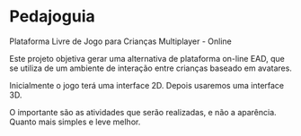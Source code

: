 # Pedajoguia
Plataforma Livre de Jogo para Crianças Multiplayer - Online

Este projeto objetiva gerar uma alternativa de plataforma on-line EAD, que se utiliza de um ambiente de interação entre crianças baseado em avatares.

Inicialmente o jogo terá uma interface 2D. Depois usaremos uma interface 3D.

O importante são as atividades que serão realizadas, e não a aparência. Quanto mais simples e leve melhor.
